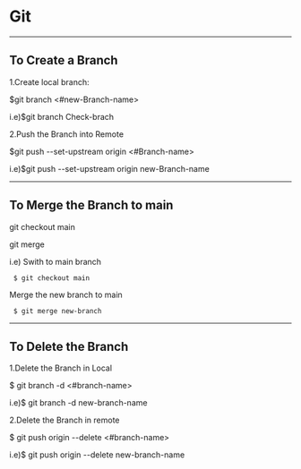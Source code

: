 # Git

-----------------------------------------------------
To Create a Branch
-----------------------------------------------------
1.Create local branch:

$git branch <#new-Branch-name>
  
i.e)$git branch Check-brach
 
 
2.Push the Branch into Remote

$git push --set-upstream origin <#Branch-name>

i.e)$git push --set-upstream origin new-Branch-name

------------------------------------------------------
To Merge the Branch to main
------------------------------------------------------
git checkout main

git merge <branch-name>

i.e) Swith to main branch
  
     $ git checkout main
  
  Merge the new branch to main
  
     $ git merge new-branch

  
------------------------------------------------------
To Delete the Branch
------------------------------------------------------
1.Delete the Branch in Local

$ git branch -d <#branch-name>

i.e)$ git branch -d new-branch-name

2.Delete the Branch in remote

$ git push origin --delete <#branch-name>
  
i.e)$ git push origin --delete new-branch-name
